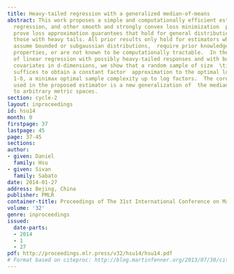 ```yaml
---
title: Heavy-tailed regression with a generalized median-of-means
abstract: This work proposes a simple and computationally efficient estimator for  linear
  regression, and other smooth and strongly convex loss minimization  problems.  We
  prove loss approximation guarantees that hold for general distributions,  including
  those with heavy tails. All prior results only hold for estimators which  either
  assume bounded or subgaussian distributions,  require prior knowledge of distributional
  properties, or are not known to be computationally tractable.  In the special case
  of linear regression with possibly heavy-tailed responses and with bounded and well-conditioned
  covariates in d-dimensions, we show that a random sample of size  \tildeO(d\log(1/δ))
  suffices to obtain a constant factor  approximation to the optimal loss with probability
  1-δ, a minimax optimal sample complexity up to log factors.  The core technique
  used in the proposed estimator is a new generalization of  the median-of-means estimator
  to arbitrary metric spaces.
section: cycle-2
layout: inproceedings
id: hsu14
month: 0
firstpage: 37
lastpage: 45
page: 37-45
sections: 
author:
- given: Daniel
  family: Hsu
- given: Sivan
  family: Sabato
date: 2014-01-27
address: Bejing, China
publisher: PMLR
container-title: Proceedings of The 31st International Conference on Machine Learning
volume: '32'
genre: inproceedings
issued:
  date-parts:
  - 2014
  - 1
  - 27
pdf: http://proceedings.mlr.press/v32/hsu14/hsu14.pdf
# Format based on citeproc: http://blog.martinfenner.org/2013/07/30/citeproc-yaml-for-bibliographies/
---
```

